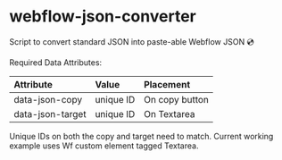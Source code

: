 # webflow-json-converter

Script to convert standard JSON into paste-able Webflow JSON 💿

Required Data Attributes:

| Attribute        | Value     | Placement      |
| :--------------- | :-------- | :------------- |
| data-json-copy   | unique ID | On copy button |
| data-json-target | unique ID | On Textarea    |

Unique IDs on both the copy and target need to match. Current working example uses Wf custom element tagged Textarea.
